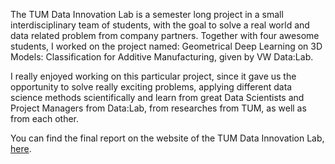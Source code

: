 The TUM Data Innovation Lab is a semester long project in a small interdisciplinary team of students, with the goal to
solve a real world and data related problem from company partners. Together with four awesome students, I worked on the
project named: Geometrical Deep Learning on 3D Models: Classification for Additive Manufacturing, given by VW Data:Lab.

I really enjoyed working on this particular project, since it gave us the opportunity to solve really exciting problems,
applying different data science methods scientifically and learn from great Data Scientists and Project 
Managers from Data:Lab, from researches from TUM, as well as from each other.

You can find the final report on the website of the TUM Data Innovation Lab, 
[here](https://www.di-lab.tum.de/vergangene-projekte/ss2021-volkswagen-geometrical-deep-learning-on-3d-models-classification-for-additive-manufacturing/).
